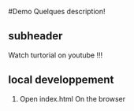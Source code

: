 #Demo
Quelques  description!

## subheader

Watch turtorial on youtube !!! 

## local developpement

1. Open index.html On the browser